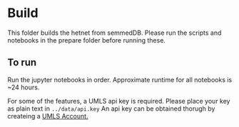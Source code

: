 # Build

This folder builds the hetnet from semmedDB. Please run the scripts and notebooks in the prepare
folder before running these.

## To run

Run the jupyter notebooks in order.  Approximate runtime for all notebooks is ~24 hours.

For some of the features, a UMLS api key is required.  Please place your key as plain text 
in `../data/api.key`  An api key can be obtained thorugh by createing a
[UMLS Account.](https://uts.nlm.nih.gov//license.html)


